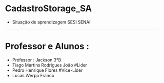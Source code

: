 # CadastroStorage_SA

- Situação de aprendizagem SESI SENAI
------------------------------

# Professor e Alunos :
- Professor : Jackson 3°B
- Tiago Martins Rodrigues João #Lider
- Pedro Henrique Flores #Vice-Lider
- Lucas Werpp Franco
